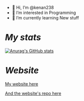 - 👋 Hi, I’m @kenan238
- 👀 I’m interested in Programming
- 🌱 I’m currently learning New stuff
# ***My stats***
[![Anurag's GitHub stats](https://github-readme-stats.vercel.app/api?username=kenan238&theme=merko)](https://github.com/anuraghazra/github-readme-stats)
<!---
kenan238/kenan238 is a ✨ special ✨ repository because its `README.md` (this file) appears on your GitHub profile.
You can click the Preview link to take a look at your changes.
--->
# _Website_
[My website here](https://kenan238.github.io)
  
[And the website's repo here](https://github.com/kenan238/kenan238.github.io)
